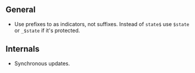 
## General
- Use prefixes to as indicators, not suffixes. Instead of `state$` use `$state` or `_$state` if it's protected.

## Internals
- Synchronous updates.

